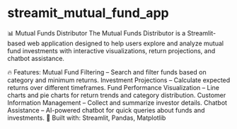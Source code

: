 # streamit_mutual_fund_app

📊 Mutual Funds Distributor
The Mutual Funds Distributor is a Streamlit-based web application designed to help users explore and analyze mutual fund investments with interactive visualizations, return projections, and chatbot assistance.

🔥 Features:
Mutual Fund Filtering – Search and filter funds based on category and minimum returns.
Investment Projections – Calculate expected returns over different timeframes.
Fund Performance Visualization – Line charts and pie charts for return trends and category distribution.
Customer Information Management – Collect and summarize investor details.
Chatbot Assistance – AI-powered chatbot for quick queries about funds and investments.
🚀 Built with: Streamlit, Pandas, Matplotlib
